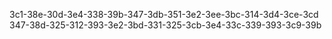 3c1-38e-30d-3e4-338-39b-347-3db-351-3e2-3ee-3bc-314-3d4-3ce-3cd
347-38d-325-312-393-3e2-3bd-331-325-3cb-3e4-33c-339-393-3c9-39b
